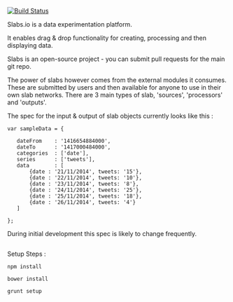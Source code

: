 [![Build Status](https://api.shippable.com/projects/54774d48d46935d5fbbecc12/badge?branchName=master)](https://app.shippable.com/projects/54774d48d46935d5fbbecc12/builds/latest)

Slabs.io is a data experimentation platform. 

It enables drag & drop functionality for creating, processing and then displaying data.

Slabs is an open-source project - you can submit pull requests for the main git repo.

The power of slabs however comes from the external modules it consumes. These are submitted by users and then available for anyone to use in their own slab networks. There are 3 main types of slab, 'sources', 'processors' and 'outputs'.

The spec for the input & output of slab objects currently looks like this :


 ```
var sampleData = {

	dateFrom    : '1416654884000',
	dateTo      : '1417000484000',
	categories  : ['date'],
	series      : ['tweets'],
	data        : [
		{date : '21/11/2014', tweets: '15'},
		{date : '22/11/2014', tweets: '10'},
		{date : '23/11/2014', tweets: '8'},
		{date : '24/11/2014', tweets: '25'},
		{date : '25/11/2014', tweets: '18'},
		{date : '26/11/2014', tweets: '4'}
	]

};
 ```

During initial development this spec is likely to change frequently.

##
Setup Steps :

```
npm install

bower install

grunt setup
```



